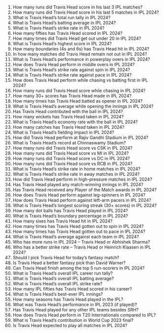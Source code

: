 1. How many runs did Travis Head score in his last 3 IPL matches?  
2. How many runs did Travis Head score in his last 5 matches in IPL 2024?  
3. What is Travis Head’s total run tally in IPL 2024?  
4. What is Travis Head’s batting average in IPL 2024?  
5. What is Travis Head’s strike rate in IPL 2024?  
6. How many fifties has Travis Head scored in IPL 2024?  
7. How many times did Travis Head get out under 20 in IPL 2024?  
8. What is Travis Head’s highest score in IPL 2024?  
9. How many boundaries (4s and 6s) has Travis Head hit in IPL 2024?  
10. In how many matches did Travis Head remain not out in IPL 2024?  
11. What is Travis Head’s performance in powerplay overs in IPL 2024?  
12. How does Travis Head perform in middle overs in IPL 2024?  
13. What is Travis Head’s strike rate against spin in IPL 2024?  
14. What is Travis Head’s strike rate against pace in IPL 2024?  
15. How does Travis Head perform while chasing vs batting first in IPL 2024?  
16. How many runs did Travis Head score while chasing in IPL 2024?  
17. How many 30+ scores has Travis Head made in IPL 2024?  
18. How many times has Travis Head batted as opener in IPL 2024?  
19. What is Travis Head’s average while opening the innings in IPL 2024?  
20. Has Travis Head contributed with the ball in IPL 2024?  
21. How many wickets has Travis Head taken in IPL 2024?  
22. What is Travis Head’s economy rate with the ball in IPL 2024?  
23. How many catches has Travis Head taken in IPL 2024?  
24. What is Travis Head’s fielding impact in IPL 2024?  
25. How did Travis Head perform at Rajiv Gandhi Stadium in IPL 2024?  
26. What is Travis Head’s record at Chinnaswamy Stadium?  
27. How many runs did Travis Head score vs CSK in IPL 2024?  
28. How many runs did Travis Head score vs MI in IPL 2024?  
29. How many runs did Travis Head score vs DC in IPL 2024?  
30. How many runs did Travis Head score vs RCB in IPL 2024?  
31. What is Travis Head’s strike rate in home matches in IPL 2024?  
32. What is Travis Head’s strike rate in away matches in IPL 2024?  
33. How did Travis Head perform in high-pressure matches in IPL 2024?  
34. Has Travis Head played any match-winning innings in IPL 2024?  
35. Has Travis Head received any Player of the Match awards in IPL 2024?  
36. How does Travis Head perform against leg-spinners in IPL 2024?  
37. How does Travis Head perform against left-arm pacers in IPL 2024?  
38. What is Travis Head’s longest scoring streak (30+ scores) in IPL 2024?  
39. How many dot balls has Travis Head played in IPL 2024?  
40. What is Travis Head’s boundary percentage in IPL 2024?  
41. How many sixes has Travis Head hit in IPL 2024?  
42. How many times has Travis Head gotten out to spin in IPL 2024?  
43. How many times has Travis Head gotten out to pace in IPL 2024?  
44. What is Travis Head’s average against each team in IPL 2024?  
45. Who has more runs in IPL 2024 – Travis Head or Abhishek Sharma?  
46. Who has a better strike rate – Travis Head or Heinrich Klaasen in IPL 2024?  
47. Should I pick Travis Head for today’s fantasy match?  
48. Is Travis Head a better fantasy pick than David Warner?  
49. Can Travis Head finish among the top 5 run-scorers in IPL 2024?  
50. What is Travis Head’s overall IPL career run tally?  
51. What is Travis Head’s overall IPL batting average?  
52. What is Travis Head’s overall IPL strike rate?  
53. How many IPL fifties has Travis Head scored in his career?  
54. What is Travis Head’s best-ever IPL innings?  
55. How many seasons has Travis Head played in the IPL?  
56. What was Travis Head’s performance in IPL 2023 (if played)?  
57. Has Travis Head played for any other IPL teams besides SRH?  
58. How does Travis Head perform in T20 Internationals compared to IPL?  
59. What is Travis Head’s contribution in World Cup 2023 final?  
60. Is Travis Head expected to play all matches in IPL 2024?